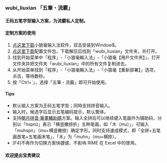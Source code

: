### wubi_liuxian 「五筆・流霰」
#### 王码五笔字型输入方案，为流霰私人定制。

#### 定制方案的使用
  1. [点这里下载](http://rime.aliapp.com/downloads/weasel-0.9.30.0-installer.exe)小狼毫输入法软件，双击安装到Window$。
  2. [点这里下载](https://github.com/erstern/myRIMEschema/archive/master.zip)配置文件包，下载解压后找到「wubi_liuxian」文件夹，并打开。
  3. 找到开始菜单中「程序」-「小狼毫輸入法」-「小狼毫【用戶文件夾】」，打开文件夹并把文件夹「wubi_liuxian」中的所有文件复制进去。
  4. 从开始菜单找到「程序」-「小狼毫輸入法」-「小狼毫【重新部署】」选项，点击，等待数秒。
  5. 按「Ctrl+`」，选择「五筆・流霰」即可开始使用。

#### Tips
  - 默认输入方案为王码五笔字型；同時支持拼音输入。
  - 输入时，候选字后显示五笔编码提示，默认繁体。
  - 支持[朙月拼音·筆畫輔助碼](https://github.com/rime-aca/schemata/blob/master/luna_pinyin_stroke/luna_pinyin_stroke.schema.yaml)方案。输入全拼后可以继续键入笔画作为辅助码，分别以「hspnz」表示「横竖撇捺折」五种笔画，如「木（mu）」，可输入「muhspn」（mu+横竖撇捺）确定字形。同时支持速成模式，即「全拼+五笔画首笔+五笔画末笔」，「木」为「muhn」（mu+横捺）。
  - [F4]不再作为切换方案快捷键，不影响 RIME 在 Excel 中的使用。

#### 欢迎提出宝贵建议
